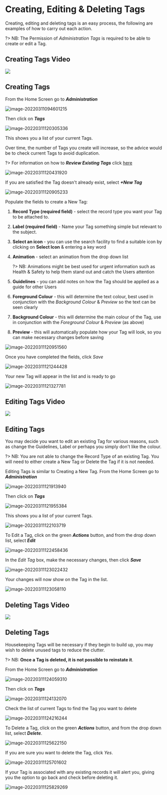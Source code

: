 # Creating, Editing & Deleting Tags

Creating, editing and deleting tags is an easy process, the following are examples of how to carry out each action.

?> NB: The Permission of *Administration Tags* is required to be able to create or edit a Tag.

## Creating Tags Video

<a href="https://vimeo.com/706527398" target="_blank"> <img src="https://i.vimeocdn.com/filter/overlay?src0=https%3A%2F%2Fi.vimeocdn.com%2Fvideo%2F1426176828-0e5cb05802274a2731f560ed4c5f2ee8808aae76c4b4981b5297d0cea2fb7654-d_295x166&src1=http%3A%2F%2Ff.vimeocdn.com%2Fp%2Fimages%2Fcrawler_play.png" /> </a>

## Creating Tags

From the Home Screen go to ***Administration***

![image-20220311094601215](image-20220311094601215.png)

Then click on ***Tags***

![image-20220311120305336](image-20220311120305336.png)

This shows you a list of your current Tags.

Over time, the number of Tags you create will increase, so the advice would be to check current Tags to avoid duplication.

?> For information on how to ***Review Existing Tags*** click [here](Tagging/ReviewExistingTags.md)

![image-20220311120431920](image-20220311120431920.png)

If you are satisfied the Tag doesn't already exist, select ***+New Tag***

![image-20220311120905233](image-20220311120905233.png)

Populate the fields to create a New Tag:

1. **Record Type (required field)** - select the record type you want your Tag to be attached to. 

2. **Label (required field)** - Name your Tag something simple but relevant to the subject.

3. **Select an icon** - you can use the search facility to find a suitable icon by clicking on **Select Icon** & entering a key word

4. **Animation** - select an animation from the drop down list

   ?> NB: Animations might be best used for urgent information such as Health & Safety to help them stand out and catch the Users attention

5. **Guidelines** - you can add notes on how the Tag should be applied as a guide for other Users

6. **Foreground Colour** - this will determine the text colour, best used in conjunction with the *Background Colour* & *Preview* so the text can be seen clearly

7. **Background Colour** - this will determine the main colour of the Tag, use in conjunction with the *Foreground Colour* & *Preview* (as above)

8. **Preview** - this will automatically populate how your Tag will look, so you can make necessary changes before saving

![image-20220311120951560](image-20220311120951560.png)

Once you have completed the fields, click *Save*

![image-20220311121244428](image-20220311121244428.png)

Your new Tag will appear in the list and is ready to go

![image-20220311121327781](image-20220311121327781.png)

## Editing Tags Video

<a href="https://vimeo.com/706535518" target="_blank"> <img src="https://i.vimeocdn.com/filter/overlay?src0=https%3A%2F%2Fi.vimeocdn.com%2Fvideo%2F1426186236-9fa4431965293b038df5950e0f9eaf4ebb3461cc0929d065eff1f700c22c4aa1-d_295x166&src1=http%3A%2F%2Ff.vimeocdn.com%2Fp%2Fimages%2Fcrawler_play.png" /> </a>

## Editing Tags

You may decide you want to edit an existing Tag for various reasons, such as change the Guidelines, Label or perhaps you simply don't like the colour.

?> NB: You are not able to change the Record Type of an existing Tag.  You will need to either create a New Tag or Delete the Tag if it is not needed.

Editing Tags is similar to Creating a New Tag.  From the Home Screen go to ***Administration***

![image-20220311121913940](image-20220311121913940.png)

Then click on ***Tags***

![image-20220311121955384](image-20220311121955384.png)

This shows you a list of your current Tags.

![image-20220311122103719](image-20220311122103719.png)

To Edit a Tag, click on the green ***Actions*** button, and from the drop down list, select ***Edit***

![image-20220311122458436](image-20220311122458436.png)

In the *Edit Tag* box, make the necessary changes, then click ***Save***

![image-20220311123022432](image-20220311123022432.png)

Your changes will now show on the Tag in the list.

![image-20220311123058110](image-20220311123058110.png)

## Deleting Tags Video

<a href="https://vimeo.com/706533068" target="_blank"> <img src="https://i.vimeocdn.com/filter/overlay?src0=https%3A%2F%2Fi.vimeocdn.com%2Fvideo%2F1426181648-e94d96f24f7827135ae60f00c20928be0e51cc81cfc1e826007208436fce4127-d_295x166&src1=http%3A%2F%2Ff.vimeocdn.com%2Fp%2Fimages%2Fcrawler_play.png" /> </a>

## Deleting Tags

Housekeeping Tags will be necessary if they begin to build up, you may wish to delete unused tags to reduce the clutter.

?> NB: **Once a Tag is deleted, it is not possible to reinstate it**.

From the Home Screen go to ***Administration***

![image-20220311124059310](image-20220311124059310.png)

Then click on ***Tags***

![image-20220311124132070](image-20220311124132070.png)

Check the list of current Tags to find the Tag you want to delete

![image-20220311124216244](image-20220311124216244.png)

To Delete a Tag, click on the green ***Actions*** button, and from the drop down list, select ***Delete***.

![image-20220311125622150](image-20220311125622150.png)

If you are sure you want to delete the Tag, click *Yes*.

![image-20220311125701602](image-20220311125701602.png)

If your Tag is associated with any existing records it will alert you, giving you the option to go back and check before deleting it.

![image-20220311125829269](image-20220311125829269.png)

